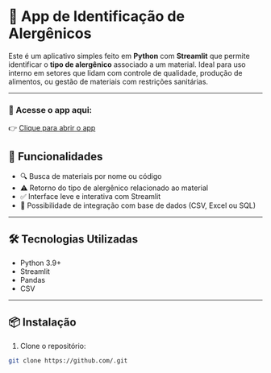 # 🧪 App de Identificação de Alergênicos

Este é um aplicativo simples feito em **Python** com **Streamlit** que permite identificar o **tipo de alergênico** associado a um material. Ideal para uso interno em setores que lidam com controle de qualidade, produção de alimentos, ou gestão de materiais com restrições sanitárias.

---

### 🔗 Acesse o app aqui:
👉 [Clique para abrir o app](https://seu-link.streamlit.app)

## 🚀 Funcionalidades

- 🔍 Busca de materiais por nome ou código
- ⚠️ Retorno do tipo de alergênico relacionado ao material
- ✅ Interface leve e interativa com Streamlit
- 📁 Possibilidade de integração com base de dados (CSV, Excel ou SQL)

---

## 🛠️ Tecnologias Utilizadas

- Python 3.9+
- Streamlit
- Pandas
- CSV

---

## 📦 Instalação

1. Clone o repositório:
```bash
git clone https://github.com/.git

